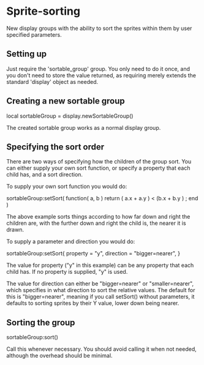 Sprite-sorting
==============

New display groups with the ability to sort the sprites within them by user specified parameters.

Setting up
----------

Just require the 'sortable_group' group.
You only need to do it once, and you don't need to store the value returned, as requiring merely extends the standard 'display' object as needed.

Creating a new sortable group
-----------------------------

local sortableGroup = display.newSortableGroup()

The created sortable group works as a normal display group.

Specifying the sort order
-------------------------

There are two ways of specifying how the children of the group sort.
You can either supply your own sort function, or specify a property that each child has, and a sort direction.

To supply your own sort function you would do:

sortableGroup:setSort( function( a, b ) return ( a.x + a.y ) < (b.x + b.y ) ; end )

The above example sorts things according to how far down and right the children are, with the further down and right the child is, the nearer it is drawn.

To supply a parameter and direction you would do:

sortableGroup:setSort{
   property = "y",
   direction = "bigger=nearer",
}

The value for property ("y" in this example) can be any property that each child has.
If no property is supplied, "y" is used.

The value for direction can either be "bigger=nearer" or "smaller=nearer", which specifies in what direction to sort the relative values.
The default for this is "bigger=nearer", meaning if you call setSort() without parameters, it defaults to sorting sprites by their Y value, lower down being nearer.

Sorting the group
-----------------

sortableGroup:sort()

Call this whenever necessary.
You should avoid calling it when not needed, although the overhead should be minimal.
